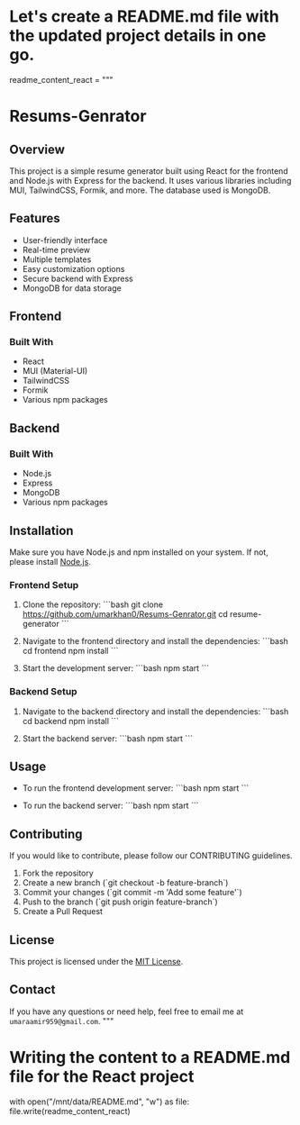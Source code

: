 # Let's create a README.md file with the updated project details in one go.

readme_content_react = """
# Resums-Genrator

## Overview

This project is a simple resume generator built using React for the frontend and Node.js with Express for the backend. It uses various libraries including MUI, TailwindCSS, Formik, and more. The database used is MongoDB.

## Features

- User-friendly interface
- Real-time preview
- Multiple templates
- Easy customization options
- Secure backend with Express
- MongoDB for data storage

## Frontend

### Built With

- React
- MUI (Material-UI)
- TailwindCSS
- Formik
- Various npm packages

## Backend

### Built With

- Node.js
- Express
- MongoDB
- Various npm packages

## Installation

Make sure you have Node.js and npm installed on your system. If not, please install [Node.js](https://nodejs.org/).

### Frontend Setup

1. Clone the repository:
   \`\`\`bash
   git clone https://github.com/umarkhan0/Resums-Genrator.git
   cd resume-generator
   \`\`\`

2. Navigate to the frontend directory and install the dependencies:
   \`\`\`bash
   cd frontend
   npm install
   \`\`\`

3. Start the development server:
   \`\`\`bash
   npm start
   \`\`\`

### Backend Setup

1. Navigate to the backend directory and install the dependencies:
   \`\`\`bash
   cd backend
   npm install
   \`\`\`

2. Start the backend server:
   \`\`\`bash
   npm start
   \`\`\`

## Usage

- To run the frontend development server:
  \`\`\`bash
  npm start
  \`\`\`

- To run the backend server:
  \`\`\`bash
  npm start
  \`\`\`

## Contributing

If you would like to contribute, please follow our CONTRIBUTING guidelines.

1. Fork the repository
2. Create a new branch (\`git checkout -b feature-branch\`)
3. Commit your changes (\`git commit -m 'Add some feature'\`)
4. Push to the branch (\`git push origin feature-branch\`)
5. Create a Pull Request

## License

This project is licensed under the [MIT License](LICENSE).

## Contact

If you have any questions or need help, feel free to email me at `umaraamir959@gmail.com`.
"""

# Writing the content to a README.md file for the React project
with open("/mnt/data/README.md", "w") as file:
    file.write(readme_content_react)
